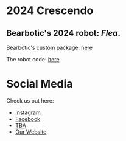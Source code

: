 # 2024 Crescendo
## Bearbotic's 2024 robot: *Flea*.

Bearbotic's custom package: [here](https://github.com/bearboticsfrc/2024-Tempo/tree/main/src/main/java/frc/bearbotics)

The robot code: [here](https://github.com/bearboticsfrc/2024-Tempo/tree/main/src/main/java/frc/robot)

# Social Media
Check us out here:
  * [Instagram](https://www.instagram.com/bearbotics_4068/)
  * [Facebook](https://www.facebook.com/FRCTeam4068)
  * [TBA](https://www.thebluealliance.com/team/4068)
  * [Our Website](https://bearbotics.monumentalimpact.org/)
